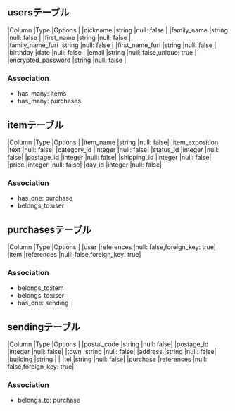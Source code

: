 ## usersテーブル

|Column                 |Type   |Options                  |
|nickname               |string |null: false              |
|family_name               |string |null: false              |
|first_name               |string |null: false              |            
|family_name_furi         |string |null: false              |
|first_name_furi          |string |null: false              |
|birthday       |date   |null: false              |
|email                  |string |null: false,unique: true |  
|encrypted_password     |string |null: false              |       
### Association
- has_many: items
- has_many: purchases
## itemテーブル

|Column            |Type       |Options    |
|item_name      |string     |null: false|
|item_exposition   |text       |null: false|
|category_id       |integer    |null: false|
|status_id        |integer    |null: false|
|postage_id        |integer    |null: false|
|shipping_id         |integer    |null: false|
|price            |integer    |null: false|
|day_id         |integer    |null: false|
### Association
- has_one: purchase
- belongs_to:user

## purchasesテーブル

|Column             |Type       |Options                      |
|user            |references   |null: false,foreign_key: true|
|item           |references    |null: false,foreign_key: true|
### Association
- belongs_to:item
- belongs_to:user
- has_one: sending


## sendingテーブル
|Column                 |Type       |Options    |
|postal_code          |string     |null: false|
|postage_id              |integer    |null: false|
|town          |string     |null: false|
|address          |string     |null: false|
|building           |string     |           |
|tel                    |string     |null: false|
|purchase             |references |null: false,foreign_key: true|
### Association
- belongs_to: purchase
